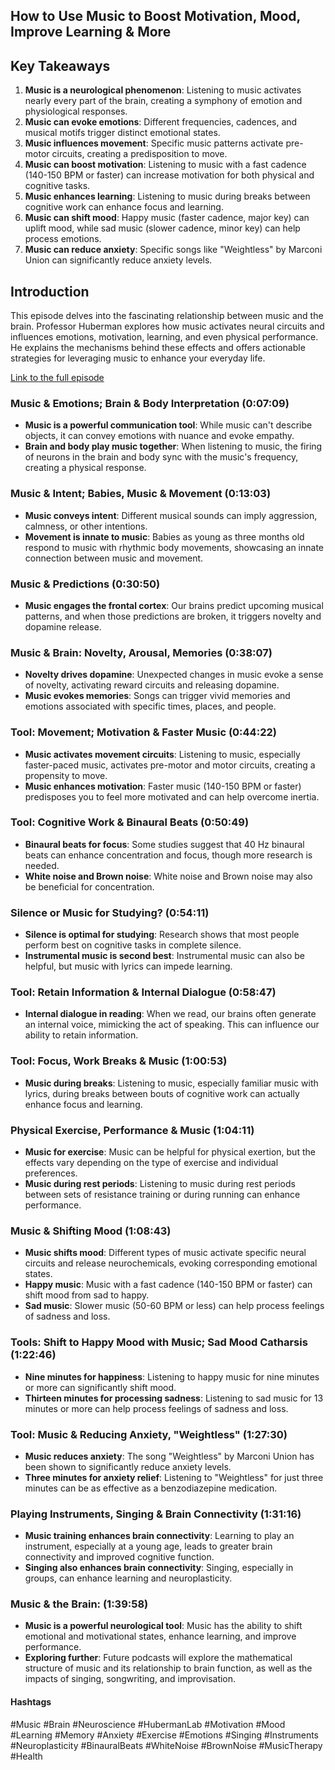 ## How to Use Music to Boost Motivation, Mood, Improve Learning & More

## Key Takeaways
1. **Music is a neurological phenomenon**: Listening to music activates nearly every part of the brain, creating a symphony of emotion and physiological responses.
2. **Music can evoke emotions**:  Different frequencies, cadences, and musical motifs trigger distinct emotional states.
3. **Music influences movement**:  Specific music patterns activate pre-motor circuits, creating a predisposition to move.
4. **Music can boost motivation**: Listening to music with a fast cadence (140-150 BPM or faster)  can increase motivation for both physical and cognitive tasks.
5. **Music enhances learning**:  Listening to music during breaks between cognitive work can enhance focus and learning.
6. **Music can shift mood**: Happy music (faster cadence, major key) can uplift mood, while sad music (slower cadence, minor key) can help process emotions.
7. **Music can reduce anxiety**: Specific songs like "Weightless" by Marconi Union can significantly reduce anxiety levels.

## Introduction
This episode delves into the fascinating relationship between music and the brain. Professor Huberman explores how music activates neural circuits and influences emotions, motivation, learning, and even physical performance. He explains the mechanisms behind these effects and offers actionable strategies for leveraging music to enhance your everyday life.

[Link to the full episode](https://www.youtube.com/watch?v=gveDhZW-rUk)

### Music & Emotions; Brain & Body Interpretation (0:07:09)
- **Music is a powerful communication tool**:  While music can't describe objects, it can convey emotions with nuance and evoke empathy.
- **Brain and body play music together**: When listening to music, the firing of neurons in the brain and body sync with the music's frequency, creating a physical response.

### Music & Intent; Babies, Music & Movement (0:13:03)
- **Music conveys intent**:  Different musical sounds can imply aggression, calmness, or other intentions.
- **Movement is innate to music**: Babies as young as three months old respond to music with rhythmic body movements, showcasing an innate connection between music and movement.

### Music & Predictions (0:30:50)
- **Music engages the frontal cortex**:  Our brains predict upcoming musical patterns, and when those predictions are broken, it triggers novelty and dopamine release. 

### Music & Brain: Novelty, Arousal, Memories (0:38:07)
- **Novelty drives dopamine**:  Unexpected changes in music evoke a sense of novelty, activating reward circuits and releasing dopamine.
- **Music evokes memories**:  Songs can trigger vivid memories and emotions associated with specific times, places, and people.

### Tool: Movement; Motivation & Faster Music (0:44:22)
- **Music activates movement circuits**:  Listening to music, especially faster-paced music, activates pre-motor and motor circuits, creating a propensity to move.
- **Music enhances motivation**:  Faster music (140-150 BPM or faster) predisposes you to feel more motivated and can help overcome inertia.

### Tool: Cognitive Work & Binaural Beats (0:50:49)
- **Binaural beats for focus**:  Some studies suggest that 40 Hz binaural beats can enhance concentration and focus, though more research is needed.
- **White noise and Brown noise**:  White noise and Brown noise may also be beneficial for concentration.

### Silence or Music for Studying? (0:54:11)
- **Silence is optimal for studying**: Research shows that most people perform best on cognitive tasks in complete silence.
- **Instrumental music is second best**: Instrumental music can also be helpful, but music with lyrics can impede learning.

### Tool: Retain Information & Internal Dialogue (0:58:47)
- **Internal dialogue in reading**: When we read, our brains often generate an internal voice, mimicking the act of speaking. This can influence our ability to retain information.

### Tool: Focus, Work Breaks & Music (1:00:53)
- **Music during breaks**:  Listening to music, especially familiar music with lyrics, during breaks between bouts of cognitive work can actually enhance focus and learning.

### Physical Exercise, Performance & Music (1:04:11)
- **Music for exercise**:  Music can be helpful for physical exertion, but the effects vary depending on the type of exercise and individual preferences.
- **Music during rest periods**:  Listening to music during rest periods between sets of resistance training or during running can enhance performance.

### Music & Shifting Mood (1:08:43)
- **Music shifts mood**: Different types of music activate specific neural circuits and release neurochemicals, evoking corresponding emotional states.
- **Happy music**: Music with a fast cadence (140-150 BPM or faster) can shift mood from sad to happy.
- **Sad music**:  Slower music (50-60 BPM or less) can help process feelings of sadness and loss.

### Tools: Shift to Happy Mood with Music; Sad Mood Catharsis (1:22:46)
- **Nine minutes for happiness**:  Listening to happy music for nine minutes or more can significantly shift mood.
- **Thirteen minutes for processing sadness**:  Listening to sad music for 13 minutes or more can help process feelings of sadness and loss.

### Tool: Music & Reducing Anxiety, "Weightless" (1:27:30)
- **Music reduces anxiety**:  The song "Weightless" by Marconi Union has been shown to significantly reduce anxiety levels.
- **Three minutes for anxiety relief**:  Listening to "Weightless" for just three minutes can be as effective as a benzodiazepine medication.

### Playing Instruments, Singing & Brain Connectivity (1:31:16)
- **Music training enhances brain connectivity**: Learning to play an instrument, especially at a young age, leads to greater brain connectivity and improved cognitive function.
- **Singing also enhances brain connectivity**:  Singing, especially in groups, can enhance learning and neuroplasticity.

### Music & the Brain:  (1:39:58)
- **Music is a powerful neurological tool**: Music has the ability to shift emotional and motivational states, enhance learning, and improve performance.
- **Exploring further**:  Future podcasts will explore the mathematical structure of music and its relationship to brain function, as well as the impacts of singing, songwriting, and improvisation.

#### Hashtags 
#Music #Brain #Neuroscience #HubermanLab #Motivation #Mood #Learning #Memory #Anxiety #Exercise #Emotions #Singing #Instruments #Neuroplasticity #BinauralBeats #WhiteNoise #BrownNoise #MusicTherapy #Health

